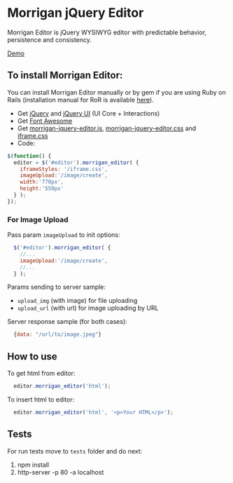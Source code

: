 # Morrigan jQuery Editor
Morrigan Editor is jQuery WYSIWYG editor with predictable behavior, persistence and consistency.

[Demo](http://morrigan-editor.org/)
## To install Morrigan Editor:
You can install Morrigan Editor manually or by gem if you are using Ruby on Rails (installation manual for RoR is available [here](https://github.com/salkar/morrigan_editor_rails)).
* Get [jQuery](http://jquery.com/download/) and [jQuery UI](http://jqueryui.com/download/#!version=1.10.4&themeParams=none&components=1111111110000000000000000000000000) (UI Core + Interactions)
* Get [Font Awesome](http://fortawesome.github.io/Font-Awesome/get-started/)
* Get [morrigan-jquery-editor.js](https://github.com/salkar/morrigan-jquery-editor/blob/master/morrigan-jquery-editor.js), [morrigan-jquery-editor.css](https://github.com/salkar/morrigan-jquery-editor/blob/master/css/morrigan-jquery-editor.css) and [iframe.css](https://github.com/salkar/morrigan-jquery-editor/blob/master/css/iframe.css)
* Code:
```javascript
$(function() {
  editor = $('#editor').morrigan_editor( {
    iframeStyles: '/iframe.css',
    imageUpload:'/image/create',
    width:'770px',
    height:'550px'
  } );
});
```

### For Image Upload

Pass param ```imageUpload``` to init options:
```javascript
  $('#editor').morrigan_editor( {
    //...
    imageUpload:'/image/create',
    //...
  } );
```

Params sending to server sample:
* ```upload_img``` (with image) for file uploading
* ```upload_url``` (with url) for image uploading by URL

Server response sample (for both cases):
```javascript
  {data: "/url/to/image.jpeg"}
```

## How to use

To get html from editor:
```javascript
  editor.morrigan_editor('html');
```

To insert html to editor:
```javascript
  editor.morrigan_editor('html', '<p>Your HTML</p>');
```

## Tests
For run tests move to `tests` folder and do next:
1. npm install
2. http-server -p 80 -a localhost
